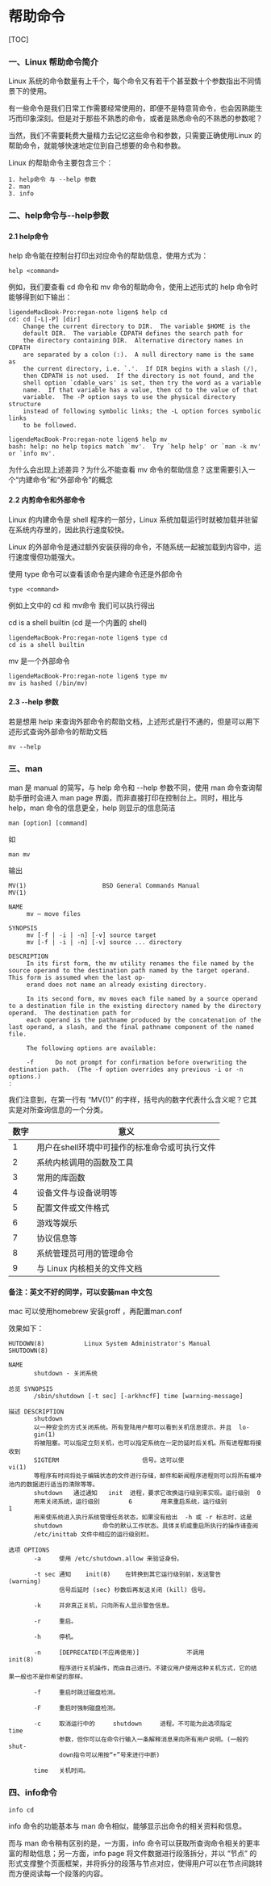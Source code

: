 # 帮助命令

[TOC]

### 一、<span id="Linux 帮助命令简介">Linux 帮助命令简介</span>

Linux 系统的命令数量有上千个，每个命令又有若干个甚至数十个参数指出不同情景下的使用。

有一些命令是我们日常工作需要经常使用的，即便不是特意背命令，也会因熟能生巧而印象深刻。但是对于那些不熟悉的命令，或者是熟悉命令的不熟悉的参数呢？

当然，我们不需要耗费大量精力去记忆这些命令和参数，只需要正确使用Linux 的帮助命令，就能够快速地定位到自己想要的命令和参数。

Linux 的帮助命令主要包含三个：

    1. help命令 与 --help 参数
    2. man
    3. info



### 二、<span id="help命令与--help参数">help命令与--help参数</span>
#### 2.1 help命令

help 命令能在控制台打印出对应命令的帮助信息，使用方式为：
```shell script
help <command>
```
例如，我们要查看 cd 命令和 mv 命令的帮助命令，使用上述形式的 help 命令时能够得到如下输出：
```shell script
ligendeMacBook-Pro:regan-note ligen$ help cd
cd: cd [-L|-P] [dir]
    Change the current directory to DIR.  The variable $HOME is the
    default DIR.  The variable CDPATH defines the search path for
    the directory containing DIR.  Alternative directory names in CDPATH
    are separated by a colon (:).  A null directory name is the same as
    the current directory, i.e. `.'.  If DIR begins with a slash (/),
    then CDPATH is not used.  If the directory is not found, and the
    shell option `cdable_vars' is set, then try the word as a variable
    name.  If that variable has a value, then cd to the value of that
    variable.  The -P option says to use the physical directory structure
    instead of following symbolic links; the -L option forces symbolic links
    to be followed.
```

```shell script
ligendeMacBook-Pro:regan-note ligen$ help mv
bash: help: no help topics match `mv'.  Try `help help' or `man -k mv' or `info mv'.
```
为什么会出现上述差异？为什么不能查看 mv 命令的帮助信息？这里需要引入一个“内建命令”和“外部命令”的概念

#### 2.2 内剪命令和外部命令
Linux 的内建命令是 shell 程序的一部分，Linux 系统加载运行时就被加载并驻留在系统内存里的，因此执行速度较快。

Linux 的外部命令是通过额外安装获得的命令，不随系统一起被加载到内容中，运行速度慢但功能强大。

使用 type 命令可以查看该命令是内建命令还是外部命令

```shell script
type <command> 
```

例如上文中的 cd 和 mv命令 我们可以执行得出

cd is a shell builtin (cd 是一个内置的 shell)
```shell script
ligendeMacBook-Pro:regan-note ligen$ type cd
cd is a shell builtin
```

mv 是一个外部命令
```shell script
ligendeMacBook-Pro:regan-note ligen$ type mv
mv is hashed (/bin/mv)
```

#### 2.3 --help 参数
若是想用 help 来查询外部命令的帮助文档，上述形式是行不通的，但是可以用下述形式查询外部命令的帮助文档
```shell script
mv --help
```



### 三、<span id="man">man</span>
man 是 manual 的简写，与 help 命令和 --help 参数不同，使用 man 命令查询帮助手册时会进入 man page 界面，而非直接打印在控制台上。同时，相比与 help，man 命令的信息更全，help 则显示的信息简洁
```shell script
man [option] [command]
```
如
```shell script
man mv
```

输出
```shell script
MV(1)                     BSD General Commands Manual                    MV(1)

NAME
     mv — move files

SYNOPSIS
     mv [-f | -i | -n] [-v] source target
     mv [-f | -i | -n] [-v] source ... directory

DESCRIPTION
     In its first form, the mv utility renames the file named by the source operand to the destination path named by the target operand.  This form is assumed when the last op‐
     erand does not name an already existing directory.

     In its second form, mv moves each file named by a source operand to a destination file in the existing directory named by the directory operand.  The destination path for
     each operand is the pathname produced by the concatenation of the last operand, a slash, and the final pathname component of the named file.

     The following options are available:

     -f      Do not prompt for confirmation before overwriting the destination path.  (The -f option overrides any previous -i or -n options.)
:

```

我们注意到，在第一行有 “MV(1)” 的字样，括号内的数字代表什么含义呢？它其实是对所查询信息的一个分类。


|  数字   | 意义  |
|  ----  | ----  |
| 1  | 用户在shell环境中可操作的标准命令或可执行文件 |
| 2  | 系统内核调用的函数及工具 |
| 3  | 常用的库函数 |
| 4  | 设备文件与设备说明等 |
| 5  | 配置文件或文件格式 |
| 6  | 游戏等娱乐 |
| 7  | 协议信息等 |
| 8  | 系统管理员可用的管理命令 |
| 9  | 与 Linux 内核相关的文件文档 |



#### 备注：英文不好的同学，可以安装man 中文包 

mac 可以使用homebrew 安装groff  ，再配置man.conf

效果如下：

```
HUTDOWN(8)           Linux System Administrator's Manual          SHUTDOWN(8)

NAME
       shutdown - 关闭系统

总览 SYNOPSIS
       /sbin/shutdown [-t sec] [-arkhncfF] time [warning-message]

描述 DESCRIPTION
       shutdown
       以一种安全的方式关闭系统。所有登陆用户都可以看到关机信息提示，并且  lo‐
       gin(1)
       将被阻塞。可以指定立刻关机，也可以指定系统在一定的延时后关机。所有进程都将接收到
       SIGTERM                       信号。这可以使                      vi(1)
       等程序有时间将处于编辑状态的文件进行存储，邮件和新闻程序进程则可以将所有缓冲池内的数据进行适当的清除等等。
       shutdown   通过通知   init  进程，要求它改换运行级别来实现。运行级别  0
       用来关闭系统，运行级别        6        用来重启系统，运行级别         1
       用来使系统进入执行系统管理任务状态，如果没有给出  -h 或 -r 标志时，这是
       shutdown           命令的默认工作状态。具体关机或重启所执行的操作请查阅
       /etc/inittab 文件中相应的运行级别栏。

选项 OPTIONS
       -a     使用 /etc/shutdown.allow 来验证身份。

       -t sec 通知    init(8)    在转换到其它运行级别前，发送警告    (warning)
              信号后延时 (sec) 秒数后再发送关闭 (kill) 信号。

       -k     并非真正关机，只向所有人显示警告信息。

       -r     重启。

       -h     停机。

       -n     [DEPRECATED(不应再使用)]             不调用              init(8)
              程序进行关机操作，而由自己进行。不建议用户使用这种关机方式，它的结果一般也不是你希望的那样。

       -f     重启时跳过磁盘检测。

       -F     重启时强制磁盘检测。

       -c     取消运行中的     shutdown     进程。不可能为此选项指定      time
              参数，但你可以在命令行输入一条解释消息来向所有用户说明。(一般的shut‐
              down指令可以用按“+”号来进行中断)

       time   关机时间。
```



### 四、info命令

```shell script
info cd
```
info 命令的功能基本与 man 命令相似，能够显示出命令的相关资料和信息。

而与 man 命令稍有区别的是，一方面，info 命令可以获取所查询命令相关的更丰富的帮助信息；另一方面，info page 将文件数据进行段落拆分，并以 “节点” 的形式支撑整个页面框架，并将拆分的段落与节点对应，使得用户可以在节点间跳转而方便阅读每一个段落的内容。

